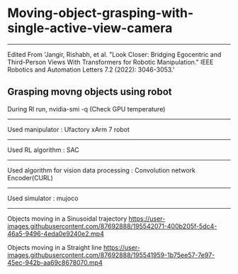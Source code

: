 



# Moving-object-grasping-with-single-active-view-camera
-------------

Edited From 'Jangir, Rishabh, et al. "Look Closer: Bridging Egocentric and Third-Person Views With Transformers for Robotic Manipulation." IEEE Robotics and Automation Letters 7.2 (2022): 3046-3053.'

Grasping movng objects using robot
-------------

During Rl run,
nvidia-smi -q (Check GPU temperature)

------

Used manipulator : Ufactory xArm 7 robot 

------
Used RL algorithm : SAC  

------
Used algorithm for vision data processing : Convolution network Encoder(CURL)

------
Used simulator : mujoco  

------


Objects moving in a Sinusoidal trajectory 
https://user-images.githubusercontent.com/87692888/195542071-400b205f-5dc4-46a5-9496-4eda0e9240e2.mp4

Objects moving in a Straight line 
https://user-images.githubusercontent.com/87692888/195541959-1b75ee57-7e97-45ec-942b-aa69c8678070.mp4
